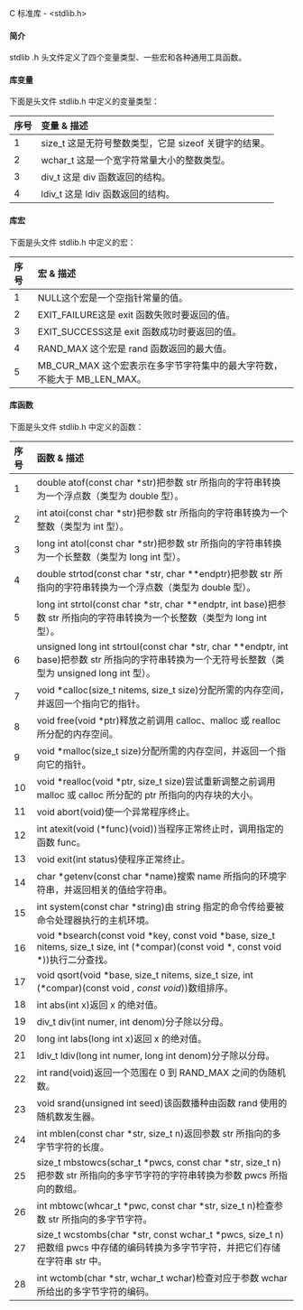  C 标准库 - <stdlib.h>
 
#### 简介

 stdlib .h 头文件定义了四个变量类型、一些宏和各种通用工具函数。

 
#### 库变量

 下面是头文件 stdlib.h 中定义的变量类型：

 

|序号|变量 &amp; 描述|
|:--|:--|
|1|size_t 这是无符号整数类型，它是 sizeof 关键字的结果。|
|2|wchar_t 这是一个宽字符常量大小的整数类型。|
|3|div_t 这是 div 函数返回的结构。|
|4|ldiv_t 这是 ldiv 函数返回的结构。|


#### 库宏

 下面是头文件 stdlib.h 中定义的宏：

 

|序号|宏 &amp; 描述|
|:--|:--|
|1|NULL这个宏是一个空指针常量的值。|
|2|EXIT_FAILURE这是 exit 函数失败时要返回的值。|
|3|EXIT_SUCCESS这是 exit 函数成功时要返回的值。|
|4|RAND_MAX 这个宏是 rand 函数返回的最大值。|
|5|MB_CUR_MAX  这个宏表示在多字节字符集中的最大字符数，不能大于 MB_LEN_MAX。|


#### 库函数

 下面是头文件 stdlib.h 中定义的函数：

 

|序号|函数 &amp; 描述|
|:--|:--|
|1|double atof(const char *str)把参数 str 所指向的字符串转换为一个浮点数（类型为 double 型）。|
|2|int atoi(const char *str)把参数 str 所指向的字符串转换为一个整数（类型为 int 型）。|
|3|long int atol(const char *str)把参数 str 所指向的字符串转换为一个长整数（类型为 long int 型）。|
|4|double strtod(const char *str, char **endptr)把参数 str 所指向的字符串转换为一个浮点数（类型为 double 型）。|
|5|long int strtol(const char *str, char **endptr, int base)把参数 str 所指向的字符串转换为一个长整数（类型为 long int 型）。|
|6|unsigned long int strtoul(const char *str, char **endptr, int base)把参数 str 所指向的字符串转换为一个无符号长整数（类型为 unsigned long int 型）。|
|7|void *calloc(size_t nitems, size_t size)分配所需的内存空间，并返回一个指向它的指针。|
|8|void free(void *ptr)释放之前调用 calloc、malloc 或 realloc 所分配的内存空间。|
|9|void *malloc(size_t size)分配所需的内存空间，并返回一个指向它的指针。|
|10|void *realloc(void *ptr, size_t size)尝试重新调整之前调用 malloc 或 calloc 所分配的 ptr 所指向的内存块的大小。|
|11|void abort(void)使一个异常程序终止。|
|12|int atexit(void (*func)(void))当程序正常终止时，调用指定的函数 func。|
|13|void exit(int status)使程序正常终止。|
|14|char *getenv(const char *name)搜索 name 所指向的环境字符串，并返回相关的值给字符串。|
|15|int system(const char *string)由 string 指定的命令传给要被命令处理器执行的主机环境。|
|16|void *bsearch(const void *key, const void *base, size_t nitems, size_t size, int (*compar)(const void *, const void *))执行二分查找。|
|17|void qsort(void *base, size_t nitems, size_t size, int (*compar)(const void *, const void*))数组排序。|
|18|int abs(int x)返回 x 的绝对值。|
|19|div_t div(int numer, int denom)分子除以分母。|
|20|long int labs(long int x)返回 x 的绝对值。|
|21|ldiv_t ldiv(long int numer, long int denom)分子除以分母。|
|22|int rand(void)返回一个范围在 0 到 RAND_MAX 之间的伪随机数。|
|23|void srand(unsigned int seed)该函数播种由函数 rand 使用的随机数发生器。|
|24|int mblen(const char *str, size_t n)返回参数 str 所指向的多字节字符的长度。|
|25|size_t mbstowcs(schar_t *pwcs, const char *str, size_t n)把参数 str 所指向的多字节字符的字符串转换为参数 pwcs 所指向的数组。|
|26|int mbtowc(whcar_t *pwc, const char *str, size_t n)检查参数 str 所指向的多字节字符。|
|27|size_t wcstombs(char *str, const wchar_t *pwcs, size_t n)把数组 pwcs 中存储的编码转换为多字节字符，并把它们存储在字符串 str 中。|
|28|int wctomb(char *str, wchar_t wchar)检查对应于参数 wchar 所给出的多字节字符的编码。|



